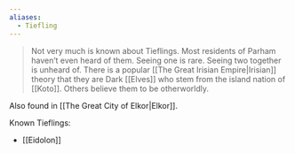 ```yaml
---
aliases:
  - Tiefling
---
```

> Not very much is known about Tieflings. Most residents of Parham haven’t even heard of them. Seeing one is rare. Seeing two together is unheard of. There is a popular [[The  Great Irisian Empire|Irisian]] theory that they are Dark [[Elves]] who stem from the island nation of [[Koto]]. Others believe them to be otherworldly.

Also found in [[The Great City of Elkor|Elkor]].

Known Tieflings:
- [[Eidolon]]